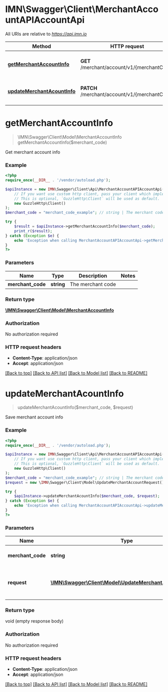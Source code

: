 # IMN\Swagger\Client\MerchantAccountAPIAccountApi

All URIs are relative to *https://api.imn.io*

Method | HTTP request | Description
------------- | ------------- | -------------
[**getMerchantAccountInfo**](MerchantAccountAPIAccountApi.md#getMerchantAccountInfo) | **GET** /merchant/account/v1/{merchantCode} | Get merchant account info
[**updateMerchantAcountInfo**](MerchantAccountAPIAccountApi.md#updateMerchantAcountInfo) | **PATCH** /merchant/account/v1/{merchantCode} | Save merchant account info


# **getMerchantAccountInfo**
> \IMN\Swagger\Client\Model\MerchantAccountInfo getMerchantAccountInfo($merchant_code)

Get merchant account info

### Example
```php
<?php
require_once(__DIR__ . '/vendor/autoload.php');

$apiInstance = new IMN\Swagger\Client\Api\MerchantAccountAPIAccountApi(
    // If you want use custom http client, pass your client which implements `GuzzleHttp\ClientInterface`.
    // This is optional, `GuzzleHttp\Client` will be used as default.
    new GuzzleHttp\Client()
);
$merchant_code = "merchant_code_example"; // string | The merchant code

try {
    $result = $apiInstance->getMerchantAccountInfo($merchant_code);
    print_r($result);
} catch (Exception $e) {
    echo 'Exception when calling MerchantAccountAPIAccountApi->getMerchantAccountInfo: ', $e->getMessage(), PHP_EOL;
}
?>
```

### Parameters

Name | Type | Description  | Notes
------------- | ------------- | ------------- | -------------
 **merchant_code** | **string**| The merchant code |

### Return type

[**\IMN\Swagger\Client\Model\MerchantAccountInfo**](../Model/MerchantAccountInfo.md)

### Authorization

No authorization required

### HTTP request headers

 - **Content-Type**: application/json
 - **Accept**: application/json

[[Back to top]](#) [[Back to API list]](../../README.md#documentation-for-api-endpoints) [[Back to Model list]](../../README.md#documentation-for-models) [[Back to README]](../../README.md)

# **updateMerchantAcountInfo**
> updateMerchantAcountInfo($merchant_code, $request)

Save merchant account info

### Example
```php
<?php
require_once(__DIR__ . '/vendor/autoload.php');

$apiInstance = new IMN\Swagger\Client\Api\MerchantAccountAPIAccountApi(
    // If you want use custom http client, pass your client which implements `GuzzleHttp\ClientInterface`.
    // This is optional, `GuzzleHttp\Client` will be used as default.
    new GuzzleHttp\Client()
);
$merchant_code = "merchant_code_example"; // string | The merchant code
$request = new \IMN\Swagger\Client\Model\UpdateMerchantAccountRequest(); // \IMN\Swagger\Client\Model\UpdateMerchantAccountRequest | The merchant account info update request

try {
    $apiInstance->updateMerchantAcountInfo($merchant_code, $request);
} catch (Exception $e) {
    echo 'Exception when calling MerchantAccountAPIAccountApi->updateMerchantAcountInfo: ', $e->getMessage(), PHP_EOL;
}
?>
```

### Parameters

Name | Type | Description  | Notes
------------- | ------------- | ------------- | -------------
 **merchant_code** | **string**| The merchant code |
 **request** | [**\IMN\Swagger\Client\Model\UpdateMerchantAccountRequest**](../Model/UpdateMerchantAccountRequest.md)| The merchant account info update request |

### Return type

void (empty response body)

### Authorization

No authorization required

### HTTP request headers

 - **Content-Type**: application/json
 - **Accept**: application/json

[[Back to top]](#) [[Back to API list]](../../README.md#documentation-for-api-endpoints) [[Back to Model list]](../../README.md#documentation-for-models) [[Back to README]](../../README.md)

